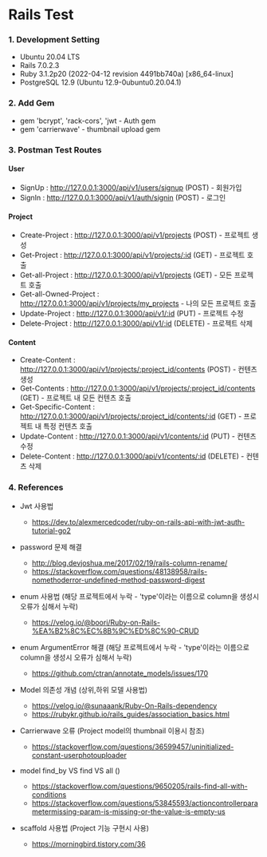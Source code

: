 # Rails Test

### 1. Development Setting
- Ubuntu 20.04 LTS
- Rails 7.0.2.3
- Ruby 3.1.2p20 (2022-04-12 revision 4491bb740a) [x86_64-linux]
- PostgreSQL 12.9 (Ubuntu 12.9-0ubuntu0.20.04.1)

### 2. Add Gem
- gem 'bcrypt', 'rack-cors', 'jwt - Auth gem
- gem 'carrierwave' - thumbnail upload gem

### 3. Postman Test Routes

#### User

- SignUp : http://127.0.0.1:3000/api/v1/users/signup (POST) - 회원가입
- SignIn : http://127.0.0.1:3000/api/v1/auth/signin (POST) - 로그인

#### Project

- Create-Project : http://127.0.0.1:3000/api/v1/projects (POST) - 프로젝트 생성
- Get-Project : http://127.0.0.1:3000/api/v1/projects/:id (GET) - 프로젝트 호출
- Get-all-Project : http://127.0.0.1:3000/api/v1/projects (GET) - 모든 프로젝트 호출
- Get-all-Owned-Project : http://127.0.0.1:3000/api/v1/projects/my_projects - 나의 모든 프로젝트 호출
- Update-Project : http://127.0.0.1:3000/api/v1/:id (PUT) - 프로젝트 수정
- Delete-Project : http://127.0.0.1:3000/api/v1/:id (DELETE) - 프로젝트 삭제

#### Content

- Create-Content : http://127.0.0.1:3000/api/v1/projects/:project_id/contents (POST) - 컨텐츠 생성
- Get-Contents : http://127.0.0.1:3000/api/v1/projects/:project_id/contents (GET) - 프로젝트 내 모든 컨텐츠 호출
- Get-Specific-Content : http://127.0.0.1:3000/api/v1/projects/:project_id/contents/:id (GET) - 프로젝트 내 특정 컨텐츠 호출
- Update-Content : http://127.0.0.1:3000/api/v1/contents/:id (PUT) - 컨텐츠 수정
- Delete-Content : http://127.0.0.1:3000/api/v1/contents/:id (DELETE) - 컨텐츠 삭제

### 4. References

- Jwt 사용법
  - https://dev.to/alexmercedcoder/ruby-on-rails-api-with-jwt-auth-tutorial-go2

- password 문제 해결
  - http://blog.devjoshua.me/2017/02/19/rails-column-rename/
  - https://stackoverflow.com/questions/48138958/rails-nomethoderror-undefined-method-password-digest

- enum 사용법 (해당 프로젝트에서 누락 - 'type'이라는 이름으로 column을 생성시 오류가 심해서 누락)
  - https://velog.io/@boori/Ruby-on-Rails-%EA%B2%8C%EC%8B%9C%ED%8C%90-CRUD

- enum ArgumentError 해결 (해당 프로젝트에서 누락 - 'type'이라는 이름으로 column을 생성시 오류가 심해서 누락)
  - https://github.com/ctran/annotate_models/issues/170

- Model 의존성 개념 (상위,하위 모델 사용법)
  - https://velog.io/@sunaaank/Ruby-On-Rails-dependency
  - https://rubykr.github.io/rails_guides/association_basics.html

- Carrierwave 오류 (Project model의 thumbnail 이용시 참조)
  - https://stackoverflow.com/questions/36599457/uninitialized-constant-userphotouploader

- model find_by VS find VS all ()
  - https://stackoverflow.com/questions/9650205/rails-find-all-with-conditions
  - https://stackoverflow.com/questions/53845593/actioncontrollerparametermissing-param-is-missing-or-the-value-is-empty-us

- scaffold 사용법 (Project 기능 구현시 사용)
  - https://morningbird.tistory.com/36
